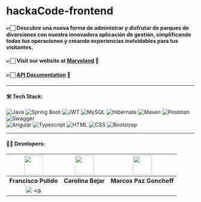 # hackaCode-frontend



<h4>👉🏻   Descubre una nueva forma de administrar y disfrutar de parques de diversiones con nuestra innovadora aplicación de gestión, simplificando todas tus operaciones y creando experiencias inolvidables para tus visitantes.
              </h3>

<h4>👉🏻 <b>Visit our website at <a href="https://s8-01-t-java-angular-binance.web.app/">Marveland</a> 🎡</b></h3>

<h4>👉🏻 <b><a href="http://localhost:8080/doc/swagger-ui/index.html">API Documentation</a> 📄</b></h3>

<hr/>

#### 🛠️ Tech Stack:
 
![Java](https://img.shields.io/badge/Java-007396?style=for-the-badge&logo=java&logoColor=white)
![Spring Boot](https://img.shields.io/badge/Spring_Boot-6DB33F?style=for-the-badge&logo=Spring%20Boot&logoColor=white)
![JWT](https://img.shields.io/badge/JWT-black?style=for-the-badge&logo=json-web-tokens&logoColor=white)
![MySQL](https://img.shields.io/badge/MySQL-4479A1?style=for-the-badge&logo=MySQL&logoColor=white)
![Hibernate](https://img.shields.io/badge/Hibernate-59666C?style=for-the-badge&logo=Hibernate&logoColor=white)
![Maven](https://img.shields.io/badge/Maven-C71A36?style=for-the-badge&logo=Apache%20Maven&logoColor=white)
![Postman](https://img.shields.io/badge/Postman-FF6C37?style=for-the-badge&logo=Postman&logoColor=white)
![Swagger](https://img.shields.io/badge/Swagger-85EA2D?style=for-the-badge&logo=Swagger&logoColor=white)  
![Angular](https://img.shields.io/badge/Angular-D6002F?style=for-the-badge&logo=Angular&logoColor=white)
![Typescript](https://img.shields.io/badge/Typescript-0074C2?style=for-the-badge&logo=Typescript&logoColor=white)
![HTML](https://img.shields.io/badge/HTML5-E34F26?style=for-the-badge&logo=HTML5&logoColor=white)
![CSS](https://img.shields.io/badge/CSS3-1572B6?style=for-the-badge&logo=CSS3&logoColor=white)
![Bootstrap](https://img.shields.io/badge/Bootstrap-7952B3?style=for-the-badge&logo=Bootstrap&logoColor=white)

<hr/>

#### 🧑‍💻 Developers:

| <img src="https://res.cloudinary.com/dqkkehztd/image/upload/v1681943770/readme/thm4sniemmlxs0mdqzd8.png" width=50>| <img src="https://avatars.githubusercontent.com/u/99411527?v=4" width=50>| <img src="https://avatars.githubusercontent.com/u/69874820?v=4" width=50>|
|:-:|:-:|:-:|
| **Francisco Pulido**| **Carolina Bejar**| **Marcos Paz Goncheff**|
| <a href="https://github.com/pulidodev"><img src="https://img.shields.io/badge/github-%23121011.svg?&style=for-the-badge&logo=github&logoColor=white"/></a> <a 
